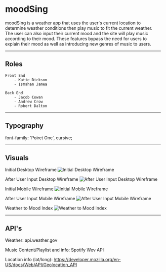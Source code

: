 # moodSing 
moodSing is a weather app that uses the user's current location to determine weather conditions then play music to fit the current weather. The user can also input their current mood and the site will play music according to their mood. These features bypass the need for users to explain their mood as well as introducing new genres of music to users. 

------------------
## Roles

```
Front End 
    - Katie Dickson 
    - Ismahan Jamea
```
```
Back End 
    - Jacob Cowan
    - Andrew Crow
    - Robert Dalton
```
------------------
## Typography 

font-family: 'Poiret One', cursive;

<link href="https://fonts.googleapis.com/css2?family=Poiret+One&display=swap" rel="stylesheet">

-------------------
## Visuals

Initial Desktop Wireframe
![ Initial Desktop Wireframe ](./images/desktop1.png)

After User Input Desktop Wireframe
![ After User Input Desktop Wireframe ](./images/desktop2.png)

Initial Mobile Wireframe
![ Initial Mobile Wireframe ](./images/phone1.png)

After User Input Mobile Wireframe
![ After User Input Mobile Wireframe ](./images/phone2.png)

Weather to Mood Index
![ Weather to Mood Index ](./images/weather-mood-to-spotify-param-v2.png)

--------------------
## API's

Weather:
api.weather.gov

Music Content/Playlist and info:
Spotify Wev API

Location info (lat/long):
https://developer.mozilla.org/en-US/docs/Web/API/Geolocation_API


